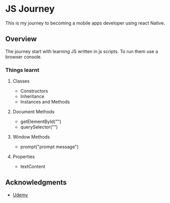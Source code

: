 # JS Journey

This is my journey to becoming a mobile apps developer using react Native.

## Overview

The journey start with learning JS written in js scripts.
To run them use a browser console.

### Things learnt

1) Classes
    - Constructors
    - Inheritance
    - Instances and Methods

2) Document Methods
    - getElementById("")
    - querySelector("")

3) Window Methods
    - prompt("prompt message")

4) Properties
    - textContent

## Acknowledgments

- [Udemy](https://www.udemy.com/course-dashboard-redirect/?course_id=5968908)